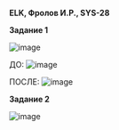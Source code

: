 **ELK, Фролов И.Р., SYS-28**

**Задание 1**

![image](https://github.com/beast86m/11_3_ELK/assets/47268167/1bccf1be-cdfe-42c2-bb05-5d0c1b6a1e1e)

ДО:
![image](https://github.com/beast86m/11_3_ELK/assets/47268167/abe003af-8f4c-4875-a3bb-2a19568c73a8)

ПОСЛЕ:
![image](https://github.com/beast86m/11_3_ELK/assets/47268167/6630860d-4394-4f21-a718-3e2457210a6b)



**Задание 2**

![image](https://github.com/beast86m/11_3_ELK/assets/47268167/4f6ff8c7-d135-4e53-9d7b-5830ad84b1cb)
